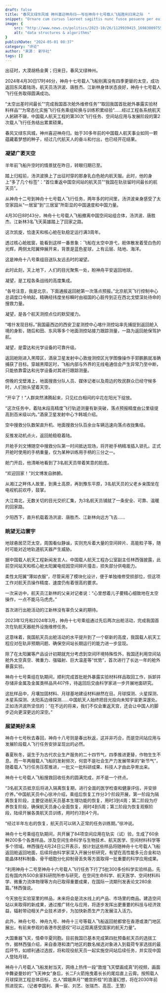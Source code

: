 ```yaml
---
draft: false
title: "春风又绿东风城 神州喜迎神舟归——写在神舟十七号载人飞船胜利归来之际  "
snippet: "Ornare cum cursus laoreet sagittis nunc fusce posuere per euismod dis vehicula a, semper fames lacus maecenas dictumst pulvinar neque enim non potenti. Torquent hac sociosqu eleifend potenti."
image: {
    src: "http://www.news.cn/politics/2023-10/26/1129939415_16983009755431n.JPG",
    alt: "data structures & algorithms"
}
publishDate: "2024-05-01 08:37"
category: "评论"
author: "来源： 新华社"
tags: []
---
```


出征时，大漠胡杨金黄；归来日，春风又绿神州。

2024年4月30日17时46分，神舟十七号载人飞船别离没有四季更替的太空，成功返回东风着陆场，航天员汤洪波、唐胜杰、江新林身体状态良好，神舟十七号载人飞行任务取得圆满成功。

“太空出差时间最长”“完成我国首次舱外维修任务”“取回我国首批舱外暴露实验材料样品”“为常态化实施飞行任务乘组轮换与训练积累经验”……经过工程各系统航天人躬耕不辍，中国载人航天工程的第30次飞行任务、空间站应用与发展阶段的第2次载人飞行任务结出累累硕果。

春风又绿东风城，神州喜迎神舟归。始于30多年前的中国载人航天事业如同一颗蕴藏着梦想的种子，经过几代航天人的奋斗和付出，也已经开花结果。

### 凝望广袤天空

半年前飞船升空时的情景犹在昨日，转眼归期已至。

踏上归程前，汤洪波换上了出征时穿的那身乳白色舱内航天服。此时，他的身上“多了几个标签”：“首位重返中国空间站的航天员”“我国在轨驻留时间最长的航天员”。

从神舟十二号到神舟十七号载人飞行任务，两年多的时间里，汤洪波亲身感受了太空家园从“一居室”到“三居室”所彰显的中国速度和中国力量。

4月30日8时43分，神舟十七号载人飞船撤离中国空间站组合体，汤洪波、唐胜杰、江新林3名飞天英雄踏上了回家之路。

这次凯旋，恰逢天和核心舱在轨稳定运行满3周年。

透过核心舱舷窗，能看到这样一番景象：飞船在太空中游弋，舱体散发着莹白色的光辉，两侧太阳翼伸展开来，背景是蓝色星球，上有云层、陆地、海洋。

这是神舟十八号乘组目送队友远去时的凝望。

此时此刻，天上地下，人们的目光聚焦一处，盼神舟平安返回地球。

凝望，是工程各条战线的高度集成。

“各号注意，我是北京，下面通报返回舱第一次落点预报。”北京航天飞行控制中心总调度口令响起，精确经纬度坐标瞬时由祖国的心脏传到正在西北戈壁深处待命的搜救力量。

凝望，是各个航天测控点位的默契接力。

“喀什发现目标。”我国最西边的西安卫星测控中心喀什测控站率先捕捉到返回舱入境的身影，随后和田、东风等多个地面测控站接力跟踪测量，一路为返回舱保驾护航。

凝望，是雷达和光学设备的可靠升级。

返回舱刚进入黑障区，酒泉卫星发射中心敦煌测控区光学图像操作手郭鹏鹏就准确捕获了目标。穿越黑障区时，飞船内部与外界的无线电通信会产生异常乃至中断，只能依靠雷达和光学设备对其进行跟踪测量。

傍晚的戈壁滩上，地面搜救分队人员、媒体记者以及周边的牧民群众已经守候多时，人们抬头望着天空。

“开伞了！”人群突然沸腾起来，只见红白相间的伞花在阳光下绽放。

“这次任务中，着陆末段高精度飞行轨迹测量有新突破，落点预报精度由公里级提高到百米级以内。”酒泉卫星发射中心卞韩城介绍。

空中搜救分队数架直升机、地面搜救分队百余台车辆迅速向落点收拢集结。

反推发动机点火，返回舱稳稳着陆。

开舱手刘文博随空中搜救分队第一时间抵达现场，将开舱手柄精准插入锁孔。正式开舱时使用的手柄重量，仅为某种训练用手柄的三分之一。

舱门开启，他清晰地看到了3名航天员带着笑意的脸庞。

“欢迎回家！”刘文博发自肺腑。

从湘江之畔伟人故里，到黄土高原，再到豫东平原，3名航天员的父老乡亲围坐在电视机前欢呼，鼓掌。

大江南北，无数关切的目光交织汇集，为3名航天员铺就了一条安全、可靠、温暖的回家路。

夕阳西下，直升机载着汤洪波、唐胜杰、江新林向远方飞去……

### 眺望无边寰宇

地球悬居茫茫太空，周围看似静谧，实则充斥着大量的空间碎片、高能粒子等，随时可能对近地轨道航天器产生威胁。

据中国载人航天工程新闻发言人、中国载人航天工程办公室副主任林西强披露，此前空间站天和核心舱太阳翼电缆因空间碎片撞击，损失部分供电能力。

柔性太阳翼“薄如衣服”，尽管采用了模块化设计，便于单独维修受损部位，但这项工作对航天员操作精度、速度仍有着很高的要求。

一次采访中，航天员江新林的父亲对记者说：“心里想着儿子要精心细致地在太空操作，一点不能马马虎虎。”

首次进行出舱活动的江新林没有辜负父亲的期待。

2023年12月和2024年3月，神舟十七号乘组通过先后两次出舱活动，完成我国首次在轨航天器舱外设施维修任务。

这意味着，我国航天员出舱活动的水平提升到了一个崭新的高度，我国载人航天工程应对在轨非预期问题、确保空间站长期运行的能力进一步显现。

除了在太阳翼等产品设计初期就充分考虑到空间环境特殊性外，我国还利用空间站舱外太空真空、微重力、强辐射、巨大温差等“优势”，首次进行了长达一年的舱外暴露实验。

神舟十七号乘组在轨期间，顺利完成首批舱外暴露实验材料样品取回工作，拆卸并存储非金属及金属类样品共407件，待返回后交由科学家进一步开展地面研究。

这批样品中，月壤加固材料、月球基地建设材料赫然在目。月球探测、火星探测、木星系探测、太阳系边缘探测……中国航天人始终把目光投向未知宇宙更深邃处。正如汤洪波所坚信的：“在不远的将来，我们不仅会重返天宫，还会让中国人的脚步迈向更深更远的深空。”

### 展望美好未来

神舟十七号秋去春回，神舟十八号则是春出秋返，这并非巧合，而是空间站应用与发展阶段载人飞行任务安排呈现出的必然。

春夏秋冬，诞生于为古代农业生产服务的二十四节气，四季推进更替，作物生生不息。而一年两艘载人飞船的发射频次，何尝不是社会生产力发展带来的“新节气”，随着载人飞行任务压茬推进，一批又一批科研成果、科技人才由此孕育出来。

神舟十七号载人飞船搜救回收任务的圆满完成，并不是一个终点。

“3名航天员抵京后将进入隔离恢复期，进行全面的医学检查和健康评估，并安排疗养。”中国航天员中心徐冲介绍，乘组后恢复工作分3个阶段开展，第一阶段为隔离恢复阶段，主要促进航天员基本生理功能的恢复，用时3到4周；第二阶段为疗养恢复阶段，确保航天员身心全面恢复，用时4到5周；第三阶段为恢复观察阶段，陆续开展各类航天员训练，用时约3到4个月。

“经过半年左右的恢复，航天员可以转入正常的任务训练期。”徐冲说。

神舟十七号乘组在轨期间，共开展了84项空间应用在轨实（试）验，生成了60余种200多个各类样品，涉及空间生命科学与生物技术、航天医学、空间材料科学等多个领域。林西强在4月24日公开表示，按计划这些样品将随神舟十七号载人飞船返回舱返回地面，后续将由科学家深入开展分析研究，有望在高性能多元合金和功能晶体材料制备、骨干细胞分化抑制骨丢失等方面取得一批重要的科学应用成果。

“利用神舟十二号至神舟十六号载人飞行任务下行了5批300多份科学实验样品，先后有国内外500余家科研院所参与研究，在空间生命科学、航天医学、空间材料科学、微重力流体物理等方向已取得重要成果，在国际一流期刊发表论文280余篇。”林西强说。

今天放在实验室里的样品，未来将会是流水线上的产品、市场里的商品。建造空间站以来取得的新成果，通过推广转化与应用，将逐步发挥出更重要的科技与经济效益，辐射带动相关产业技术进步，为加快新质生产力发展注入活力。

此外，神舟七号、神舟九号、神舟十三号等载人飞船返回舱都曾在香港或澳门地区展出，有前来参观的香港市民感叹“可以近距离感受国家的航天力量”。

大国重器飞天，情牵华夏同胞。目前我国已基本完成第四批预备航天员的选拔工作，据林西强介绍，来自香港和澳门地区的数名候选对象进入到载荷专家选拔的最后环节，如顺利通过选拔，将和现役航天员一起实施空间站后续任务，并实现中国人登陆月球。

神舟十八号载人飞船发射当天，网络上热传一段“敦煌飞天壁画成真”的视频，画面中舞姿曼妙的“飞天神女”身后，长二F火箭拖曳着长长的尾焰直上云霄。按照载人月球探测工程总体目标，古人“嫦娥奔月”“蟾宫折桂”的浪漫幻想，将在2030年前照进现实。（记者李国利、黄一宸、刘艺、张瑞杰、高蕊、王慧）